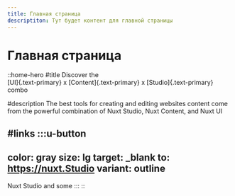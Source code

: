 ```yaml
---
title: Главная страница
descriptiton: Тут будет контент для главной страницы
---
```


# Главная страница

::home-hero
#title
Discover the <br> [UI]{.text-primary} x [Content]{.text-primary} x [Studio]{.text-primary} <br> combo

#description
The best tools for creating and editing websites content come from the powerful combination of Nuxt Studio, Nuxt Content, and Nuxt UI

#links
  :::u-button
  ---
  color: gray
  size: lg
  target: _blank
  to: https://nuxt.Studio
  variant: outline
  ---
  Nuxt Studio and some
  :::
::

